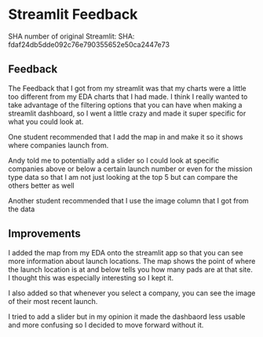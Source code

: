 # Streamlit Feedback

SHA number of original Streamlit: SHA: fdaf24db5dde092c76e790355652e50ca2447e73

## Feedback

The Feedback that I got from my streamlit was that my charts were a little too different from my EDA charts that I had made. I think I really wanted to take advantage of the filtering options that you can have when making a streamlit dashboard, so I went a little crazy and made it super specific for what you could look at. 

One student recommended that I add the map in and make it so it shows where companies launch from. 

Andy told me to potentially add a slider so I could look at specific companies above or below a certain launch number or even for the mission type data so that I am not just looking at the top 5 but can compare the others better as well

Another student recommended that I use the image column that I got from the data

## Improvements

I added the map from my EDA onto the streamlit app so that you can see more information about launch locations. The map shows the point of where the launch location is at and below tells you how many pads are at that site. I thought this was especially interesting so I kept it. 

I also added so that whenever you select a company, you can see the image of their most recent launch. 

I tried to add a slider but in my opinion it made the dashbaord less usable and more confusing so I decided to move forward without it. 